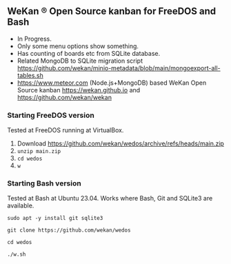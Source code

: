 ## WeKan ® Open Source kanban for FreeDOS and Bash

- In Progress.
- Only some menu options show something.
- Has counting of boards etc from SQLite database.
- Related MongoDB to SQLite migration script https://github.com/wekan/minio-metadata/blob/main/mongoexport-all-tables.sh
- https://www.meteor.com (Node.js+MongoDB) based WeKan Open Source kanban https://wekan.github.io and https://github.com/wekan/wekan

### Starting FreeDOS version

Tested at FreeDOS running at VirtualBox.

1. Download https://github.com/wekan/wedos/archive/refs/heads/main.zip
2. `unzip main.zip`
3. `cd wedos`
4. `w`

### Starting Bash version

Tested at Bash at Ubuntu 23.04. Works where Bash, Git and SQLite3 are available.

```
sudo apt -y install git sqlite3 

git clone https://github.com/wekan/wedos

cd wedos

./w.sh
```
